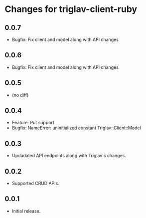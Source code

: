 # Changes for triglav-client-ruby

## 0.0.7

  * Bugfix: Fix client and model along with API changes

## 0.0.6

  * Bugfix: Fix client and model along with API changes

## 0.0.5

  * (no diff)

## 0.0.4

  * Feature: Put support
  * Bugfix: NameError: uninitialized constant Triglav::Client::Model

## 0.0.3

  * Updadated API endpoints along with Triglav's changes.

## 0.0.2

  * Supported CRUD APIs.

## 0.0.1

  * Initial release.
